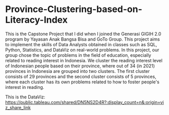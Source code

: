 # Province-Clustering-based-on-Literacy-Index
This is the Capstone Project that I did when I joined the Generasi GIGIH 2.0 program by Yayasan Anak Bangsa Bisa and GoTo Group. This project aims to implement the skills of Data Analysts obtained in classes such as SQL, Python, Statistics, and DataViz on real-world problems. In this project, our group chose the topic of problems in the field of education, especially related to reading interest in Indonesia. We cluster the reading interest level of Indonesian people based on their province, where out of 34 (in 2021) provinces in Indonesia are grouped into two clusters. The first cluster consists of 29 provinces and the second cluster consists of 5 provinces, where each cluster has its own problems related to how to foster people's interest in reading.

This is the DataViz:
https://public.tableau.com/shared/DN5NS2D4R?:display_count=n&:origin=viz_share_link
